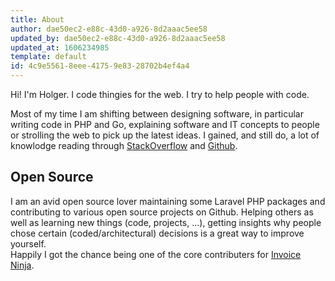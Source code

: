 ```yaml
---
title: About
author: dae50ec2-e88c-43d0-a926-8d2aaac5ee58
updated_by: dae50ec2-e88c-43d0-a926-8d2aaac5ee58
updated_at: 1606234985
template: default
id: 4c9e5561-8eee-4175-9e83-28702b4ef4a4
---
```

Hi! I'm Holger. I code thingies for the web. I try to help people with code.  

Most of my time I am shifting between designing software, in particular writing code in PHP and Go, explaining software and IT concepts to people or strolling the web to pick up the latest ideas. I gained, and still do, a lot of knowlodge reading through [StackOverflow](https://stackoverflow.com/) and [Github](https://github.com).

## Open Source
I am an avid open source lover maintaining some Laravel PHP packages and contributing to various open source projects on Github. 
Helping others as well as learning new things (code, projects, ...), getting insights why people chose certain (coded/architectural) decisions is a great way to improve yourself.  
Happily I got the chance being one of the core contributers for [Invoice Ninja](https://www.invoiceninja.com/).